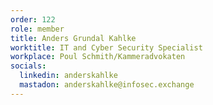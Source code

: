 ```yaml
---
order: 122
role: member
title: Anders Grundal Kahlke
worktitle: IT and Cyber Security Specialist
workplace: Poul Schmith/Kammeradvokaten
socials:
  linkedin: anderskahlke
  mastadon: anderskahlke@infosec.exchange
---
```

